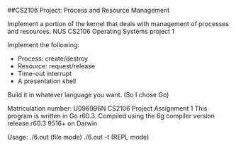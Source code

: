 ##CS2106 Project: Process and Resource Management

Implement a portion of the kernel that deals with management of processes and resources. NUS CS2106 Operating Systems project 1

Implement the following:

* Process: create/destroy
* Resource: request/release
* Time-out interrupt
* A presentation shell

Build it in whatever language you want. (So I chose Go)

Matriculation number: U096996N
CS2106 Project Assignment 1
This program is written in Go r60.3.
Compiled using the 6g compiler version release.r60.3 9516+ on Darwin

Usage:
	./6.out      (file mode)
	./6.out -t   (REPL mode)